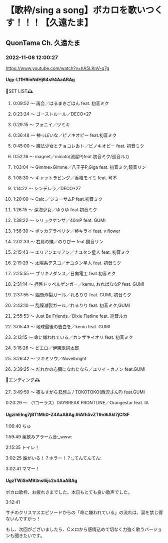 # 【歌枠/sing a song】ボカロを歌いつくす！！！【久遠たま】

## QuonTama Ch. 久遠たま

### 2022-11-08 12:00:27

https://www.youtube.com/watch?v=hA5LKnV-q7g

#### Ugy-L11H9inNdHj64s94AaABAg

🥀SET LIST​🕰



01. 0:09:52 ～ 再会／はるまきごはん feat. 初音ミク



02. 0:23:24 ～ ゴーストルール／DECO*27



03. 0:29:15 ～ フォニイ／ツミキ



04. 0:36:48 ～ 神っぽいな／ピノキオピー feat.初音ミク



05. 0:45:00 ～ 魔法少女とチョコレゐト／ピノキオピー feat. 初音ミク



06. 0:52:16 ～ magnet／minato(流星P)feat.初音ミク/巡音ルカ



07. 1:03:04 ～ Gimme×Gimme／八王子P,Giga feat. 初音ミク,鏡音リン



08. 1:08:30 ～ キャットラビング／香椎モイミ feat. 可不



09. 1:14:22 ～ シンデレラ／DECO*27



10. 1:20:00 ～ Calc.／ジミーサムP feat.初音ミク



11. 1:26:15 ～ 深海少女／ゆうゆ feat.初音ミク 



12. 1:38:22 ～ シリョクケンサ／40mP feat. GUMI



13. 1:56:30 ～ ボッカデラベリタ／柊キライ feat. v flower



14. 2:02:33 ～ 右肩の蝶／のりぴー feat.鏡音リン



15. 2:15:43 ～ エリアンエリアン／ナユタン星人 feat. 初音ミク



16. 2:19:29 ～ 太陽系デスコ／ナユタン星人 feat. 初音ミク



17. 2:25:55 ～ ブリキノダンス／日向電工 feat.初音ミク



18. 2:31:14 ～ 拝啓ドッペルゲンガー／kemu, おればななP feat. GUMI



19. 2:37:55 ～ 脳漿炸裂ガール／れるりり feat. GUMI, 初音ミク



20. 2:43:10 ～ 乱躁滅裂ガール／れるりり feat. 初音ミク,GUMI



21. 2:55:53 ～ Just Be Friends／Dixie Flatline feat. 巡音ルカ



22. 3:05:43 ～ 地球最後の告白を／kemu feat. GUMI



23. 3:13:15 ～ 命に嫌われている／カンザキイオリ feat. 初音ミク



24. 3:18:26 ～ ピエロ／伊東歌詞太郎



25. 3:26:42 ～ ツキミソウ／Novelbright



26. 3:39:25 ～ だれかの心臓になれたなら／ユリイ・カノン feat.GUMI



🥀エンディング🕰



27. 3:49:59 ～ ​夜もすがら君想ふ / TOKOTOKO(西沢さんP) feat.GUMI



0:20:29 ～ （1コーラス）DAYBREAK FRONTLINE／Orangestar feat. IA



#### UgzihEIng7jBT1MhD-Z4AaABAg.9iAfh5vZT9n9iAkl7jCfSF

1:06:40 ちゅ

1:59:49 薬飲みアラーム音:_www:

2:15:35 トイレ！

3:02:25 誰がいる！？ホラー！？:_てんてんてん:

3:02:41 ママー！



#### UgzTWiSnM93ns6ijc2x4AaABAg

ボカロ歌枠、お疲れさまでした。本日もとても良い歌声でした。



3:12:41

サチのクリスマスエピソードからの「命に嫌われている」の流れは、涙を禁じ得ないんですがっ！



もし、次回がございましたら、Cメロから感情込めて切なく力強く歌うバージョンも聞きたいです。

